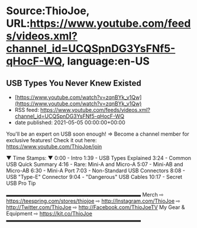 # Source:ThioJoe, URL:https://www.youtube.com/feeds/videos.xml?channel_id=UCQSpnDG3YsFNf5-qHocF-WQ, language:en-US

## USB Types You Never Knew Existed
 - [https://www.youtube.com/watch?v=zqnBYk_v1Qw](https://www.youtube.com/watch?v=zqnBYk_v1Qw)
 - RSS feed: https://www.youtube.com/feeds/videos.xml?channel_id=UCQSpnDG3YsFNf5-qHocF-WQ
 - date published: 2021-05-05 00:00:00+00:00

You'll be an expert on USB soon enough!
⇒ Become a channel member for exclusive features! Check it out here: https://www.youtube.com/ThioJoe/join

▼ Time Stamps: ▼
0:00 - Intro
1:39 - USB Types Explained
3:24 - Common USB Quick Summary
4:16 - Rare: Mini-A and Micro-A
5:07 - Mini-AB and Micro-AB
6:30 - Mini-A Port
7:03 - Non-Standard USB Connectors
8:08 - USB "Type-E" Connector
9:04 - "Dangerous" USB Cables
10:17 - Secret USB Pro Tip

▬▬▬▬▬▬▬▬▬▬▬▬▬▬▬▬▬▬▬▬▬▬▬▬▬▬
Merch ⇨ https://teespring.com/stores/thiojoe
⇨ http://Instagram.com/ThioJoe
⇨ http://Twitter.com/ThioJoe
⇨ http://Facebook.com/ThioJoeTV
My Gear & Equipment ⇨ https://kit.co/ThioJoe
▬▬▬▬▬▬▬▬▬▬▬▬▬▬▬▬▬▬▬▬▬▬▬▬▬▬

